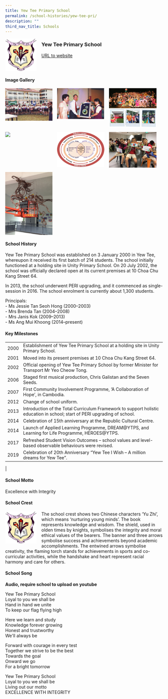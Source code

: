 ```yaml
---
title: Yew Tee Primary School
permalink: /school-histories/yew-tee-pri/
description: ""
third_nav_title: Schools
---
```

<img src="/images/yewteepri1.png" style="width:20%;margin-right:15px;" align = "left">

### **Yew Tee Primary School**
[URL to website](https://www.yewteepri.moe.edu.sg/)

<br clear="left">

#### **Image Gallery**

<p><a href="https://staging.d1yxymztqoj7qn.amplifyapp.com/images/yewteepri2.jpg">  
<img src="/images/yewteepri2.jpg" style="width:30%;margin-right:15px;" align = "left">
</a></p>

<p><a href="https://staging.d1yxymztqoj7qn.amplifyapp.com/images/yewteepri3.jpg">  
<img src="/images/yewteepri3.jpg" style="width:30%;margin-right:15px;" align = "left">
</a></p>

<p><a href="https://staging.d1yxymztqoj7qn.amplifyapp.com/images/yewteepri4.jpg">  
<img src="/images/yewteepri4.jpg" style="width:30%;margin-right:15px;" align = "left">
</a></p>

<p><a href="https://staging.d1yxymztqoj7qn.amplifyapp.com/images/yewteepri5.jpg">  
<img src="/images/yewteepri5.jpg" style="width:30%;margin-right:15px;" align = "left">
</a></p>

<br clear="left">

<p><a href="https://staging.d1yxymztqoj7qn.amplifyapp.com/images/yewteepri6.jpg">  
<img src="/images/yewteepri6.jpg" style="width:30%;margin-right:15px;" align = "left">
</a></p>

<p><a href="https://staging.d1yxymztqoj7qn.amplifyapp.com/images/yewteepri7.png">  
<img src="/images/yewteepri7.png" style="width:30%;margin-right:15px;" align = "left">
</a></p>

<p><a href="https://staging.d1yxymztqoj7qn.amplifyapp.com/images/yewteepri8.jpg">  
<img src="/images/yewteepri8.jpg" style="width:30%;margin-right:15px;" align = "left">
</a></p>

<br clear="left">

<p><a href="https://staging.d1yxymztqoj7qn.amplifyapp.com/images/yewteepri9.jpg">  
<img src="/images/yewteepri9.jpg" style="width:30%;margin-right:15px;" align = "left">
</a></p>

<br clear="left">

#### **School History**
Yew Tee Primary School was established on 3 January 2000 in Yew Tee, whereupon it received its first batch of 214 students. The school initially functioned at a holding site in Unity Primary School. On 20 July 2002, the school was officially declared open at its current premises at 10 Choa Chu Kang Street 64.

In 2013, the school underwent PERI upgrading, and it commenced as single-session in 2016. The school enrolment is currently about 1,300 students.

Principals:<br>
\- Ms Jessie Tan Seoh Hong (2000–2003)<br>
\- Mrs Brenda Tan (2004–2008)<br>
\- Mrs Janis Kok (2009–2013)<br>
\- Ms Ang Mui Khoong (2014–present)

#### **Key Milestones**

|  |  |
|:---:|---|
| 2000 | Establishment of Yew Tee Primary School at a holding site in Unity Primary School. |
| 2001 | Moved into its present premises at 10 Choa Chu Kang Street 64. |
| 2002 | Official opening of Yew Tee Primary School by former Minister for Transport Mr Yeo Cheow Tong. |
| 2006 | Staged first musical production, Chris Galistan and the Seven Seeds. |
| 2007 | First Community Involvement Programme, ‘A Collaboration of Hope’, in Cambodia. |
| 2012 | Change of school uniform. |
| 2013 | Introduction of the Total Curriculum Framework to support holistic education in school; start of PERI upgrading of school. |
| 2014 | Celebration of 15th anniversary at the Republic Cultural Centre. |
| 2014 | Launch of Applied Learning Programme, DREAM@YTPS, and Learning for Life Programme, HEROES@YTPS. |
| 2017 | Refreshed Student Vision Outcomes – school values and level-based observable behaviours were revised. |
| 2019 | Celebration of 20th Anniversary “Yew Tee I Wish – A million dreams for Yew Tee”. |
|

#### **School Motto**
Excellence with Integrity

#### **School Crest**
<img src="/images/yewteepri1.png" style="width:20%;margin-right:15px;" align = "left">

The school crest shows two Chinese characters ‘Yu Zhi’, which means ‘nurturing young minds’. The book represents knowledge and wisdom. The shield, used in olden times by knights, symbolises the integrity and moral ethical values of the bearers. The banner and three arrows symbolise success and achievements beyond academic accomplishments. The entwined arrows symbolise creativity, the flaming torch stands for achievements in sports and co-curricular activities, while the handshake and heart represent racial harmony and care for others.

#### **School Song**
**Audio, require school to upload on youtube**

Yew Tee Primary School<br>
Loyal to you we shall be<br>
Hand in hand we unite<br>
To keep our flag flying high   
  
Here we learn and study<br>
Knowledge forever growing<br>
Honest and trustworthy<br>
We'll always be   
  
Forward with courage in every test<br>
Together we strive to be the best<br>
Towards the goal<br>
Onward we go<br>
For a bright tomorrow   
  
Yew Tee Primary School<br>
Loyal to you we shall be<br>
Living out our motto<br>
EXCELLENCE WITH INTEGRITY